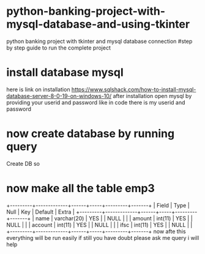 # python-banking-project-with-mysql-database-and-using-tkinter
python banking project with tkinter and mysql database connection
#step by step guide to run the complete project
# install database mysql
here is link on installation
https://www.sqlshack.com/how-to-install-mysql-database-server-8-0-19-on-windows-10/
after installation
open mysql by providing your userid and password like in code there is my userid and password
# now create database by running query
Create DB so
# now make all the table emp3
+---------+-------------+------+-----+---------+-------+
| Field   | Type        | Null | Key | Default | Extra |
+---------+-------------+------+-----+---------+-------+
| name    | varchar(20) | YES  |     | NULL    |       |
| amount  | int(11)     | YES  |     | NULL    |       |
| account | int(11)     | YES  |     | NULL    |       |
| ifsc    | int(11)     | YES  |     | NULL    |       |
+---------+-------------+------+-----+---------+-------+
now afte this everything will be run easily if still you have doubt please ask me query i will help
